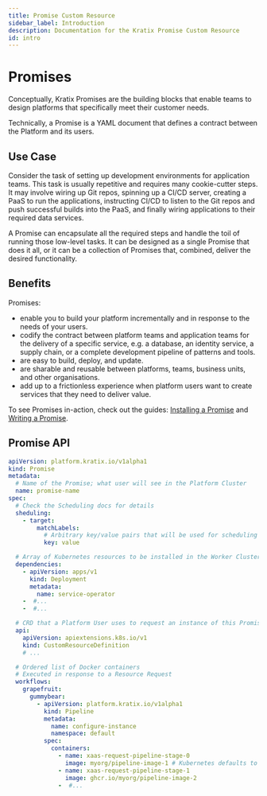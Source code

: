 ```yaml
---
title: Promise Custom Resource
sidebar_label: Introduction
description: Documentation for the Kratix Promise Custom Resource
id: intro
---
```


# Promises

Conceptually, Kratix Promises are the building blocks that enable teams to design
platforms that specifically meet their customer needs.

Technically, a Promise is a YAML document that defines a contract between the Platform and its users.

## Use Case

Consider the task of setting up development environments for application teams.
This task is usually repetitive and requires many cookie-cutter steps. It may
involve wiring up Git repos, spinning up a CI/CD server, creating a PaaS to run
the applications, instructing CI/CD to listen to the Git repos and push
successful builds into the PaaS, and finally wiring applications to their
required data services.

A Promise can encapsulate all the required steps and handle the toil of running
those low-level tasks. It can be designed as a single Promise that does it all,
or it can be a collection of Promises that, combined, deliver the desired
functionality.

## Benefits

Promises:

- enable you to build your platform incrementally and in response to the needs
  of your users.
- codify the contract between platform teams and application teams for the
  delivery of a specific service, e.g. a database, an identity service, a
  supply chain, or a complete development pipeline of patterns and tools.
- are easy to build, deploy, and update.
- are sharable and reusable between platforms, teams, business units, and other
  organisations.
- add up to a frictionless experience when platform users want to create
  services that they need to deliver value.

To see Promises in-action, check out the guides: [Installing a Promise](../../guides/installing-a-promise) and [Writing a Promise](../../guides/writing-a-promise).

## Promise API

```yaml
apiVersion: platform.kratix.io/v1alpha1
kind: Promise
metadata:
  # Name of the Promise; what user will see in the Platform Cluster
  name: promise-name
spec:
  # Check the Scheduling docs for details
  sheduling:
    - target:
        matchLabels:
          # Arbitrary key/value pairs that will be used for scheduling
          key: value

  # Array of Kubernetes resources to be installed in the Worker Clusters
  dependencies:
    - apiVersion: apps/v1
      kind: Deployment
      metadata:
        name: service-operator
    -  #...
    -  #...

  # CRD that a Platform User uses to request an instance of this Promise
  api:
    apiVersion: apiextensions.k8s.io/v1
    kind: CustomResourceDefinition
    # ...

  # Ordered list of Docker containers
  # Executed in response to a Resource Request
  workflows:
    grapefruit:
      gummybear:
        - apiVersion: platform.kratix.io/v1alpha1
          kind: Pipeline
          metadata:
            name: configure-instance
            namespace: default
          spec:
            containers:
              - name: xaas-request-pipeline-stage-0
                image: myorg/pipeline-image-1 # Kubernetes defaults to docker.io
              - name: xaas-request-pipeline-stage-1
                image: ghcr.io/myorg/pipeline-image-2
              -  #...
```
